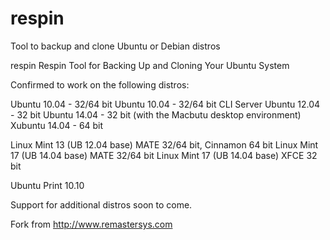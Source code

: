 # respin
Tool to backup and clone Ubuntu or Debian distros

respin
Respin Tool for Backing Up and Cloning Your Ubuntu System

Confirmed to work on the following distros:

Ubuntu 10.04 - 32/64 bit Ubuntu 10.04 - 32/64 bit CLI Server Ubuntu 12.04 - 32 bit Ubuntu 14.04 - 32 bit (with the Macbutu desktop environment) Xubuntu 14.04 - 64 bit

Linux Mint 13 (UB 12.04 base) MATE 32/64 bit, Cinnamon 64 bit Linux Mint 17 (UB 14.04 base) MATE 32/64 bit Linux Mint 17 (UB 14.04 base) XFCE 32 bit

Ubuntu Print 10.10

Support for additional distros soon to come.

Fork from http://www.remastersys.com
